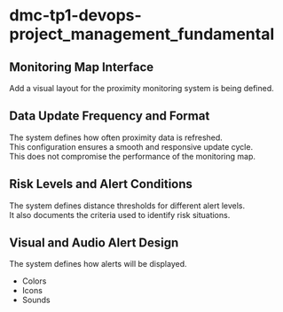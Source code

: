 # dmc-tp1-devops-project_management_fundamental

## Monitoring Map Interface

Add a visual layout for the proximity monitoring system is being defined.

## Data Update Frequency and Format

The system defines how often proximity data is refreshed.  
This configuration ensures a smooth and responsive update cycle.  
This does not compromise the performance of the monitoring map.

## Risk Levels and Alert Conditions

The system defines distance thresholds for different alert levels.  
It also documents the criteria used to identify risk situations.

## Visual and Audio Alert Design

The system defines how alerts will be displayed.

- Colors
- Icons 
- Sounds  
